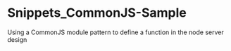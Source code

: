 # Snippets_CommonJS-Sample
Using a CommonJS module pattern to define a function in the node server design
